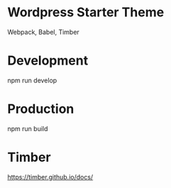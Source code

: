 # Wordpress Starter Theme
Webpack, Babel, Timber

# Development
npm run develop

# Production
npm run build

# Timber
https://timber.github.io/docs/
